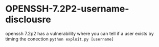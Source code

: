 # OPENSSH-7.2P2-username-disclousre
openssh 7.2p2 has a vulnerability where you can tell if a user exists by timing the conection
```python exploit.py [username]```
